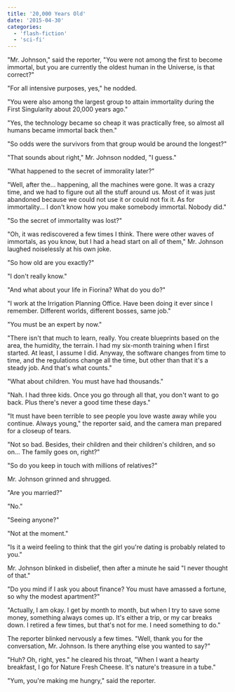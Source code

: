 ```yaml
---
title: '20,000 Years Old'
date: '2015-04-30'
categories:
  - 'flash-fiction'
  - 'sci-fi'
---
```


"Mr. Johnson," said the reporter, "You were not among the first to become
immortal, but you are currently the oldest human in the Universe, is that
correct?"

<!-- truncate -->


"For all intensive purposes, yes," he nodded.

"You were also among the largest group to attain immortality during the
First Singularity about 20,000 years ago."

"Yes, the technology became so cheap it was practically free, so almost all
humans became immortal back then."

"So odds were the survivors from that group would be around the longest?"

"That sounds about right," Mr. Johnson nodded, "I guess."

"What happened to the secret of immorality later?"

"Well, after the... happening, all the machines were gone. It was a crazy time,
and we had to figure out all the stuff around us. Most of it was just abandoned
because we could not use it or could not fix it. As for immortality... I don't
know how you make somebody immortal. Nobody did."

"So the secret of immortality was lost?"

"Oh, it was rediscovered a few times I think. There were other waves of
immortals, as you know, but I had a head start on all of them," Mr. Johnson
laughed noiselessly at his own joke.

"So how old are you exactly?"

"I don't really know."

"And what about your life in Fiorina? What do you do?"

"I work at the Irrigation Planning Office. Have been doing it ever since I
remember. Different worlds, different bosses, same job."

"You must be an expert by now."

"There isn't that much to learn, really. You create blueprints based on the
area, the humidity, the terrain. I had my six-month training when I first
started. At least, I assume I did. Anyway, the software changes from time to
time, and the regulations change all the time, but other than that it's a steady
job. And that's what counts."

"What about children. You must have had thousands."

"Nah. I had three kids. Once you go through all that, you don't want to go back.
Plus there's never a good time these days."

"It must have been terrible to see people you love waste away while you
continue. Always young," the reporter said, and the camera man prepared for a
closeup of tears.

"Not so bad. Besides, their children and their children's children, and so on...
The family goes on, right?"

"So do you keep in touch with millions of relatives?"

Mr. Johnson grinned and shrugged.

"Are you married?"

"No."

"Seeing anyone?"

"Not at the moment."

"Is it a weird feeling to think that the girl you're dating is probably related
to you."

Mr. Johnson blinked in disbelief, then after a minute he said "I never thought
of that."

"Do you mind if I ask you about finance? You must have amassed a fortune, so why
the modest apartment?"

"Actually, I am okay. I get by month to month, but when I try to save some
money, something always comes up. It's either a trip, or my car breaks down. I
retired a few times, but that's not for me. I need something to do."

The reporter blinked nervously a few times. "Well, thank you for the
conversation, Mr. Johnson. Is there anything else you wanted to say?"

"Huh? Oh, right, yes." he cleared his throat, "When I want a hearty breakfast, I
go for Nature Fresh Cheese. It's nature's treasure in a tube."

"Yum, you're making me hungry," said the reporter.
